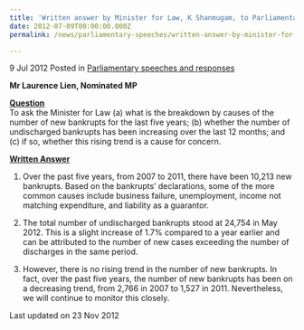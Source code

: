 ```yaml
---
title: 'Written answer by Minister for Law, K Shanmugam, to Parliamentary Question on bankruptcy'
date: 2012-07-09T00:00:00.000Z
permalink: /news/parliamentary-speeches/written-answer-by-minister-for-law-k-shanmugam-to-parliamentary-question-on-bankruptcy/

---
```




9 Jul 2012 Posted in [Parliamentary speeches and responses](/news/parliamentary-speeches)

**Mr Laurence Lien, Nominated MP**

**<u>Question</u>**  
To ask the Minister for Law (a) what is the breakdown by causes of the number of new bankrupts for the last five years; (b) whether the number of undischarged bankrupts has been increasing over the last 12 months; and (c) if so, whether this rising trend is a cause for concern.

**<u>Written Answer</u>**
1. Over the past five years, from 2007 to 2011, there have been 10,213 new bankrupts. Based on the bankrupts’ declarations, some of the more common causes include business failure, unemployment, income not matching expenditure, and liability as a guarantor.
 
2. The total number of undischarged bankrupts stood at 24,754 in May 2012. This is a slight increase of 1.7% compared to a year earlier and can be attributed to the number of new cases exceeding the number of discharges in the same period. 
 
3. However, there is no rising trend in the number of new bankrupts. In fact, over the past five years, the number of new bankrupts has been on a decreasing trend, from 2,766 in 2007 to 1,527 in 2011. Nevertheless, we will continue to monitor this closely.


<p class="right-side-updated">Last updated on 23 Nov 2012</p> 




